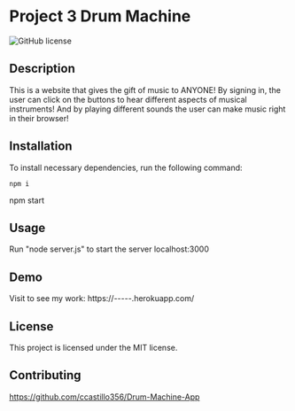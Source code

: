 # Project 3 Drum Machine

![GitHub license](https://img.shields.io/badge/license-MIT-blue.svg)

## Description

This is a website that gives the gift of music to ANYONE! By signing in, the user can click on the buttons to hear different aspects of musical instruments! And by playing different sounds the user can make music right in their browser!

## Installation

To install necessary dependencies, run the following command:
​

```
npm i
```

npm start

## Usage

Run "node server.js" to start the server localhost:3000

## Demo

Visit to see my work: https://-----.herokuapp.com/

## License

This project is licensed under the MIT license.

## Contributing

https://github.com/ccastillo356/Drum-Machine-App
